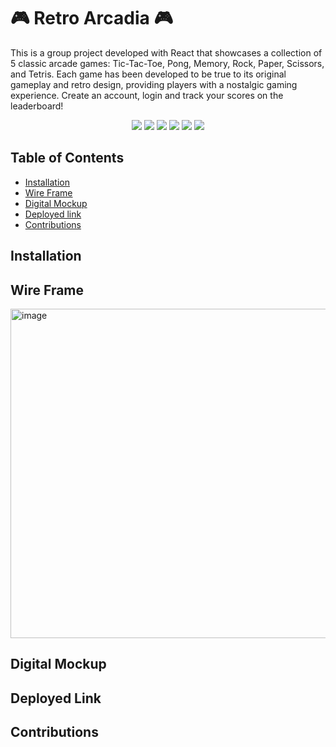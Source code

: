 # :video_game: Retro Arcadia :video_game:

This is a group project developed with React that showcases a collection of 5 classic arcade games: Tic-Tac-Toe, Pong, Memory, Rock, Paper, Scissors, and Tetris. Each game has been developed to be true to its original gameplay and retro design, providing players with a nostalgic gaming experience. Create an account, login and track your scores on the leaderboard!

<p align="center">
    <img src="https://img.shields.io/badge/javascript-yellow" />
    <img src="https://img.shields.io/badge/express-orange" />
    <img src="https://img.shields.io/badge/MongoDB-blue"  />
    <img src="https://img.shields.io/badge/mongoose-red"  />
    <img src="https://img.shields.io/badge/moment-blue"  />
    <img src="https://img.shields.io/badge/nodemon-green" />
</p>

## Table of Contents

- [Installation](#Installation)
- [Wire Frame](#WireFrame)
- [Digital Mockup](#DigitalMockup)
- [Deployed link](#deployed-link)
- [Contributions](#contributions)

## Installation

## Wire Frame
<img width="527" alt="image" src="https://github.com/LemonDropping/project-3/assets/118090944/f7eac16e-38ba-4d29-acbc-cb6e82bb72d0">

## Digital Mockup

## Deployed Link

## Contributions
